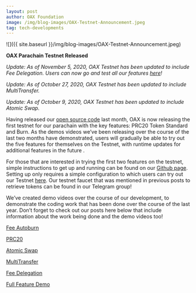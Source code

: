 ```yaml
---
layout: post
author: OAX Foundation
image: /img/blog-images/OAX-Testnet-Announcement.jpeg
tag: tech-developments
---
```


![]({{ site.baseurl }}/img/blog-images/OAX-Testnet-Announcement.jpeg)


<b>OAX Parachain Testnet Released</b>

<em>Update: As of November 5, 2020, OAX Testnet has been updated to include Fee Delegation. Users can now go and test all our features <a href="http://testnet.oax.org" target="_blank">here</a>!</em>

<em>Update: As of October 27, 2020, OAX Testnet has been updated to include MultiTransfer.</em>

<em>Update: As of October 9, 2020, OAX Testnet has been updated to include Atomic Swap.</em>

Having released our <a href="https://github.com/OAXFoundation/parrot/" target="_blank">open source code</a> last month, OAX is now releasing the first testnet for our parachain with the key features: PRC20 Token Standard and Burn.  As the demos videos we’ve been releasing over the course of the last two months have demonstrated, users will gradually be able to try out the five features for themselves on the Testnet, with runtime updates for additional features in the future .

For those that are interested in trying the first two features on the testnet, simple instructions to get up and running can be found on our <a href="https://github.com/OAXFoundation/parrot/blob/master/Testnet-HOWTO.md" target="_blank">Github page</a>. Setting up only requires a simple configuration to which users can try out our Testnet <a href="http://testnet.oax.org" target="_blank">here</a>. Our testnet faucet that was mentioned in previous posts to retrieve tokens can be found in our Telegram group!

We’ve created demo videos over the course of our development, to demonstrate the coding work that has been done over the course of the last year. Don’t forget to check out our posts here below that include information about the work being done and the demo videos too!

<a href="https://www.oax.org/2020/06/05/OAX-Parachain-Burn.html" target="_blank"> Fee Autoburn</a>

<a href="https://www.oax.org/2020/06/11/OAX-PRC20-Tokens.html" target="_blank"> PRC20</a>

<a href="https://www.oax.org/2020/07/24/A-Look-At-The-OAX-Parachain-Atomic-Swap.html" target="_blank"> Atomic Swap</a>

<a href="https://www.oax.org/2020/08/27/A-Look-At-The-OAX-Parachain-Multitransfer-Feature.html" target="_blank"> MultiTransfer</a>

<a href="https://www.oax.org/2020/09/17/A-Look-At-The-OAX-Parachain-Fee-Delegation-Feature.html" target="_blank"> Fee Delegation</a>

<a href="https://www.oax.org/2020/10/20/Parachain-Features-Full-Demo.html" target="_blank"> Full Feature Demo</a>
